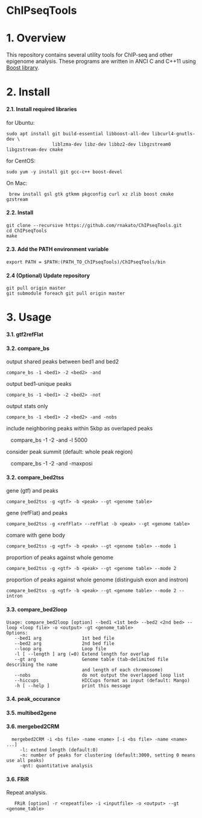 # ChIPseqTools

# 1. Overview
This repository contains several utility tools for ChIP-seq and other epigenome analysis.
These programs are written in ANCI C and C++11 using [Boost library](http://www.boost.org/).

# 2. Install

#### 2.1. Install required libraries
for Ubuntu:

    sudo apt install git build-essential libboost-all-dev libcurl4-gnutls-dev \
                     liblzma-dev libz-dev libbz2-dev libgzstream0 libgzstream-dev cmake
 
for CentOS:

    sudo yum -y install git gcc-c++ boost-devel

On Mac:

     brew install gsl gtk gtkmm pkgconfig curl xz zlib boost cmake gzstream

#### 2.2. Install 
    git clone --recursive https://github.com/rnakato/ChIPseqTools.git
    cd ChIPseqTools
    make

#### 2.3. Add the PATH environment variable

    export PATH = $PATH:(PATH_TO_ChIPseqTools)/ChIPseqTools/bin

#### 2.4 (Optional) Update repository

    git pull origin master
    git submodule foreach git pull origin master

# 3. Usage

#### 3.1. gtf2refFlat

#### 3.2. compare_bs

output shared peaks between bed1 and bed2

    compare_bs -1 <bed1> -2 <bed2> -and
    
output bed1-unique peaks

    compare_bs -1 <bed1> -2 <bed2> -not

output stats only

    compare_bs -1 <bed1> -2 <bed2> -and -nobs

include neighboring peaks within 5kbp as overlaped peaks

    compare_bs -1 <bed1> -2 <bed2> -and -l 5000

consider peak summit (default: whole peak region)

    compare_bs -1 <bed1> -2 <bed2> -and -maxposi

#### 3.2. compare_bed2tss

gene (gtf) and peaks

    compare_bed2tss -g <gtf> -b <peak> --gt <genome table>
    
gene (refFlat) and peaks

    compare_bed2tss -g <refFlat> --refFlat -b <peak> --gt <genome table>
    
comare with gene body 

    compare_bed2tss -g <gtf> -b <peak> --gt <genome table> --mode 1
    
proportion of peaks against whole genome

    compare_bed2tss -g <gtf> -b <peak> --gt <genome table> --mode 2

proportion of peaks against whole genome (distinguish exon and instron)

    compare_bed2tss -g <gtf> -b <peak> --gt <genome table> --mode 2 --intron

#### 3.3. compare_bed2loop

    Usage: compare_bed2loop [option] --bed1 <1st bed> --bed2 <2nd bed> --loop <loop file> -o <output> -gt <genome_table>
    Options:
       --bed1 arg               1st bed file
       --bed2 arg               2nd bed file
       --loop arg               Loop file
       -l [ --length ] arg (=0) Extend length for overlap 
       --gt arg                 Genome table (tab-delimited file describing the name
                                and length of each chromosome)
       --nobs                   do not output the overlapped loop list
       --hiccups                HICCups format as input (default: Mango)
       -h [ --help ]            print this message


#### 3.4. peak_occurance

#### 3.5. multibed2gene

#### 3.6. mergebed2CRM
   
      mergebed2CRM -i <bs file> -name <name> [-i <bs file> -name <name> ...]
         -l: extend length (default:0) 
         -n: number of peaks for clustering (default:3000, setting 0 means use all peaks) 
         -qnt: quantitative analysis 

#### 3.6. FRiR
Repeat analysis.

       FRiR [option] -r <repeatfile> -i <inputfile> -o <output> --gt <genome_table>

